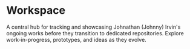 # Workspace

A central hub for tracking and showcasing Johnathan (Johnny) Irvin's ongoing works before they transition to dedicated repositories. Explore work-in-progress, prototypes, and ideas as they evolve.

